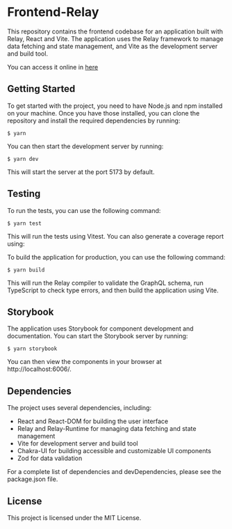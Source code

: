# Frontend-Relay

This repository contains the frontend codebase for an application built with Relay, React and Vite. The application uses the Relay framework to manage data fetching and state management, and Vite as the development server and build tool.

You can access it online in [here](https://react-relay-bookstore.vercel.app/)

## Getting Started

To get started with the project, you need to have Node.js and npm installed on your machine. Once you have those installed, you can clone the repository and install the required dependencies by running:

```
$ yarn
```

You can then start the development server by running:

```
$ yarn dev
```

This will start the server at the port 5173 by default.

## Testing

To run the tests, you can use the following command:

```
$ yarn test
```

This will run the tests using Vitest. You can also generate a coverage report using:

To build the application for production, you can use the following command:

```
$ yarn build
```

This will run the Relay compiler to validate the GraphQL schema, run TypeScript to check type errors, and then build the application using Vite.

## Storybook

The application uses Storybook for component development and documentation. You can start the Storybook server by running:

```
$ yarn storybook
```

You can then view the components in your browser at http://localhost:6006/.

## Dependencies

The project uses several dependencies, including:

- React and React-DOM for building the user interface
- Relay and Relay-Runtime for managing data fetching and state management
- Vite for development server and build tool
- Chakra-UI for building accessible and customizable UI components
- Zod for data validation

For a complete list of dependencies and devDependencies, please see the package.json file.

## License

This project is licensed under the MIT License.
